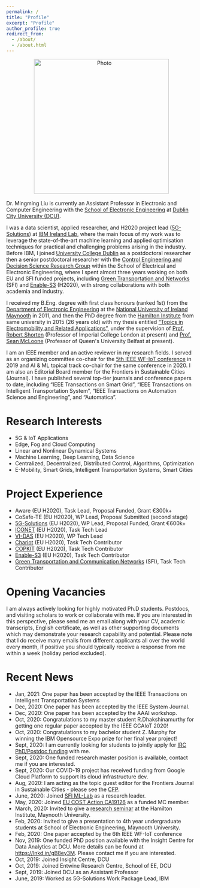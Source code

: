 ```yaml
---
permalink: /
title: "Profile"
excerpt: "Profile"
author_profile: true
redirect_from: 
  - /about/
  - /about.html
---
```


<p align="center">
  <img src="https://ming2liu.github.io/files/mm_pic1.jpg" alt="Photo" style="width: 360px;"/> 
</p>


Dr. Mingming Liu is currently an Assistant Professor in Electronic and Computer Engineering with the [School of Electronic Engineering](http://ece.eeng.dcu.ie/) at [Dublin City University (DCU)](https://www.dcu.ie/). 

I was a data scientist, applied researcher, and H2020 project lead ([5G-Solutions](https://www.5gsolutionsproject.eu/)) at [IBM Ireland Lab](https://www.ibm.com/ie-en), where the main focus of my work was to leverage the state-of-the-art machine learning and applied optimisation techniques for practical
and challenging problems arising in the industry. Before IBM, I joined [University College Dublin](http://www.ucd.ie/) as a postdoctoral researcher then a senior postdoctoral researcher with the [Control Engineering and Decision Science Research Group](http://smarttransport.ucd.ie/wordpress/) within the School of Electrical and Electronic Engineering, 
where I spent almost three years working on both EU and SFI funded projects, including [Green Transportation and Networks](https://www.hamilton.ie/new-3m-research-project-in-green-transport-and-communications-networks-announced.htm) (SFI) and [Enable-S3](https://www.enable-s3.eu/) (H2020), with strong collaborations with both academia and industry.
 
I received my B.Eng. degree with first class honours (ranked 1st) from the [Department of Electronic Engineering](https://www.maynoothuniversity.ie/electronic-engineering) at the [National University of Ireland Maynooth](https://www.maynoothuniversity.ie/) in 2011, and then the PhD degree from the [Hamilton Institute](https://www.maynoothuniversity.ie/hamilton) from same university in 2015 (26 years old) with my thesis entitled [“Topics in Electromobility and Related Applications”](http://mural.maynoothuniversity.ie/6522/), under the supervision of [Prof. Robert Shorten](https://ROBERTshorten.com) (Professor of Imperial College London at present) and [Prof. Sean McLoone](https://www.qub.ac.uk/research-centres/EPIC/Profile/?name=s.mcloone) (Professor of Queen's University Belfast at present). 

I am an IEEE member and an active reviewer in my research fields. I served as an organizing committee co-chair for the [5th IEEE WF-IoT conference](https://wfiot2019.iot.ieee.org/) in 2019 and AI & ML topical track co-chair for the same conference in 2020. I am also an Editorial Board member for the Frontiers in Sustainable Cities (Journal). I have published several top-tier journals and conference papers to date, including “IEEE Transactions on Smart Grid”, “IEEE Transactions on Intelligent Transportation System”, “IEEE Transactions on Automation Science and Engineering”, and “Automatica”.


Research Interests
======
*  5G & IoT Applications 
*  Edge, Fog and Cloud Computing 
*  Linear and Nonlinear Dynamical Systems 
*  Machine Learning, Deep Learning, Data Science 
*  Centralized, Decentralized, Distributed Control, Algorithms, Optimization 
*  E-Mobility, Smart Grids, Intelligent Transportation Systems, Smart Cities


Project Experience 
======
*  Aware (EU H2020), Task Lead, Proposal Funded, Grant €300k+
*  CoSafe-TE (EU H2020), WP Lead, Proposal Submitted (second stage) 
*  [5G-Solutions](https://www.5gsolutionsproject.eu/) (EU H2020), WP Lead, Proposal Funded, Grant €600k+
*  [ICONET](https://www.iconetproject.eu/) (EU H2020), Task Tech Lead
*  [VI-DAS](http://www.vi-das.eu/) (EU H2020), WP Tech Lead
*  [Chariot](https://www.chariotproject.eu/) (EU H2020), Task Tech Contributor 
*  [COPKIT](https://copkit.eu/) (EU H2020), Task Tech Contributor 
*  [Enable-S3](https://www.enable-s3.eu/) (EU H2020), Task Tech Contributor
*  [Green Transportation and Communication Networks](https://www.hamilton.ie/new-3m-research-project-in-green-transport-and-communications-networks-announced.htm) (SFI), Task Tech Contributor

Opening Vacancies 
======
I am always actively looking for highly motivated Ph.D students. Postdocs, and visiting scholars to work or collaborate with me. If you are interested in this perspective, please send me an email along with your CV, academic transcripts, English certificate, as well as other supporting documents which may demonstrate your research capability and potential. 
Please note that I do receive many emails from different applicants all over the world every month, if positive you should typically receive a response from me within a week (holiday period excluded).

Recent News
======
*  Jan, 2021:  One paper has been accepted by the IEEE Transactions on Intelligent Transportation Systems
*  Dec, 2020:  One paper has been accepted by the IEEE System Journal. 
*  Dec, 2020:  One paper has been accepted by the AAAI workshop.
*  Oct, 2020:  Congratulations to my master student R.Dhakshinamurthy for getting one regular paper accepted by the IEEE GCAIoT 2020!
*  Oct, 2020:  Congratulations to my bachelor student Z. Murphy for winning the IBM Opensource Expo prize for her final year project!
*  Sept, 2020: I am currently looking for students to jointly apply for [IRC PhD/Postdoc funding](http://research.ie/funding/goipg/) with me. 
*  Sept, 2020: One funded research master position is available, contact me if you are interested.  
*  Sept, 2020: Our COVID-19 project has received funding from Google Cloud Platform to support its cloud infrastructure dev. 
*  Aug, 2020:  I am acting as the topic guest editor for the Frontiers Journal in Sustainable Cities - please see the [CFP](https://lnkd.in/egES8Vv). 
*  June, 2020: Joined [SFI ML-Lab](https://www.ml-labs.ie/) as a research leader. 
*  May, 2020: Joined [EU COST Action CA19126](https://www.cost.eu/actions/CA19126) as a funded MC member. 
*  March, 2020: Invited to give a [research seminar](https://www.maynoothuniversity.ie/news-events/hamilton-institute-seminar-53) at the Hamilton Institute, Maynooth University. 
*  Feb, 2020: Invited to give a presentation to 4th year undergraduate students at School of Electronic Engineering, Maynooth University.
*  Feb, 2020: One paper accepted by the 6th IEEE WF-IoT conference
*  Nov, 2019: One funded PhD position available with the Insight Centre for Data Analytics at DCU. More details can be found at https://lnkd.in/gB8ey3M. Please contact me if you are interested.
*  Oct, 2019: Joined Insight Centre, DCU
*  Oct, 2019: Joined Entwine Research Centre, School of EE, DCU 
*  Sept, 2019: Joined DCU as an Assistant Professor
*  June, 2019: Worked as 5G-Solutions Work Package Lead, IBM

<script type='text/javascript' id='clustrmaps' src='//cdn.clustrmaps.com/map_v2.js?cl=ffffff&w=a&t=n&d=BR2Upx0sFRKc3PfVQr6-7suLXmtHNcoDIlN6fnmvC_g&co=2d78ad&cmo=3acc3a&cmn=ff5353&ct=ffffff'></script>
